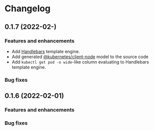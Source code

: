 # Changelog

<!-- 0.1.7 START -->

## 0.1.7 (2022-02-)

### Features and enhancements

* Add [Handlebars](https://github.com/handlebars-lang/handlebars.js) template engine.
* Add generated [@kubernetes/client-node](https://www.npmjs.com/package/@kubernetes/client-node) model to the source code
* Add `kubectl get pod -o wide`-like column evaluating to Handlebars template engine.

### Bug fixes

<!-- 0.1.7 END -->

<!-- 0.1.6 START -->

## 0.1.6 (2022-02-01)

### Features and enhancements

### Bug fixes

<!-- 0.1.6 END -->

